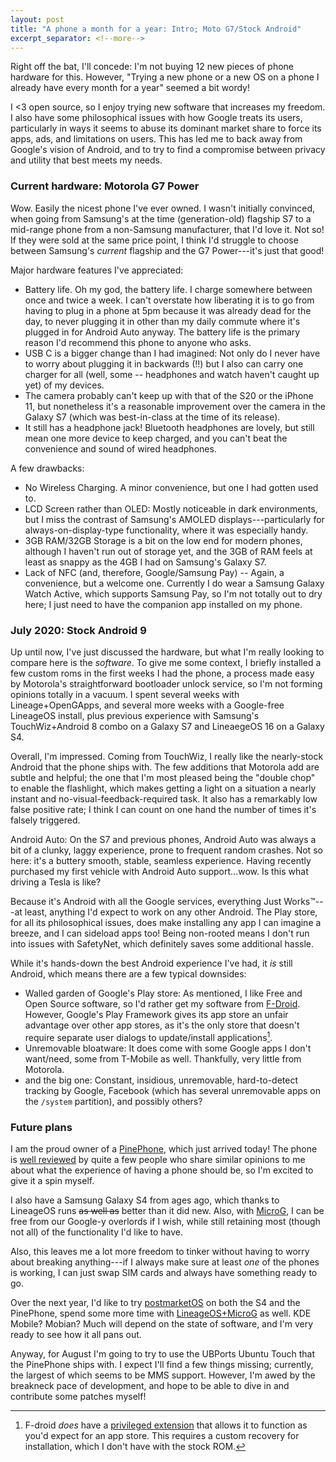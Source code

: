 ```yaml
---
layout: post
title: "A phone a month for a year: Intro; Moto G7/Stock Android"
excerpt_separator: <!--more-->
---
```


Right off the bat, I'll concede: I'm not buying 12 new pieces of phone
hardware for this. However, "Trying a new phone or a new OS on a phone I already
have every month for a year" seemed a bit wordy!

I &lt;3 open source, so I enjoy trying new software that increases my freedom.
I also have some philosophical issues with how Google treats its users,
particularly in ways it seems to abuse its dominant market share to force its
apps, ads, and limitations on users. This has led me to back away from
Google's vision of Android, and to try to find a compromise between privacy
and utility that best meets my needs.

<!--more-->

### Current hardware: Motorola G7 Power
Wow. Easily the nicest phone I've ever owned. I wasn't initially convinced, when
going from Samsung's at the time (generation-old) flagship S7 to a mid-range
phone from a non-Samsung manufacturer, that I'd love it. Not so! If they were
sold at the same price point, I think I'd struggle to choose between Samsung's
_current_ flagship and the G7 Power---it's just that good!

Major hardware features I've appreciated:
 * Battery life. Oh my god, the battery life. I charge somewhere between once
   and twice a week. I can't overstate how liberating it is to go from having
   to plug in a phone at 5pm because it was already dead for the day, to
   never plugging it in other than my daily commute where it's plugged in for
   Android Auto anyway. The battery life is the primary reason I'd recommend
   this phone to anyone who asks.
 * USB C is a bigger change than I had imagined: Not only do I never have to
   worry about plugging it in backwards (!!) but I also can carry one charger
   for all (well, some -- headphones and watch haven't caught up yet) of my
   devices.
 * The camera probably can't keep up with that of the S20 or the iPhone 11,
   but nonetheless it's a reasonable improvement over the camera in the
   Galaxy S7 (which was best-in-class at the time of its release).
 * It still has a headphone jack! Bluetooth headphones are lovely, but still
   mean one more device to keep charged, and you can't beat the convenience
   and sound of wired headphones.

A few drawbacks:
 * No Wireless Charging. A minor convenience, but one I had gotten used to.
 * LCD Screen rather than OLED: Mostly noticeable in dark environments, but
   I miss the contrast of Samsung's AMOLED displays---particularly for
   always-on-display-type functionality, where it was especially handy.
 * 3GB RAM/32GB Storage is a bit on the low end for modern phones, although
   I haven't run out of storage yet, and the 3GB of RAM feels at least as snappy
   as the 4GB I had on Samsung's Galaxy S7.
 * Lack of NFC (and, therefore, Google/Samsung Pay) -- Again, a convenience, but
   a welcome one. Currently I do wear a Samsung Galaxy Watch Active, which
   supports Samsung Pay, so I'm not totally out to dry here; I just need to have
   the companion app installed on my phone.


### July 2020: Stock Android 9
Up until now, I've just discussed the hardware, but what I'm really looking to
compare here is the _software_. To give me some context, I briefly installed a
few custom roms in the first weeks I had the phone, a process made easy by
Motorola's straightforward bootloader unlock service, so I'm not forming
opinions totally in a vacuum. I spent several weeks with Lineage+OpenGApps, and
several more weeks with a Google-free LineageOS install, plus previous
experience with Samsung's TouchWiz+Android 8 combo on a Galaxy S7 and LineaegeOS
16 on a Galaxy S4.

Overall, I'm impressed. Coming from TouchWiz, I really like the nearly-stock
Android that the phone ships with. The few additions that Motorola add are
subtle and helpful; the one that I'm most pleased being the "double chop" to
enable the flashlight, which makes getting a light on a situation a nearly
instant and no-visual-feedback-required task. It also has a remarkably low false
positive rate; I think I can count on one hand the number of times it's falsely
triggered.

Android Auto: On the S7 and previous phones, Android Auto was always a bit of a
clunky, laggy experience, prone to frequent random crashes. Not so here: it's a
buttery smooth, stable, seamless experience. Having recently purchased my first
vehicle with Android Auto support...wow. Is this what driving a Tesla is like?

Because it's Android with all the Google services, everything Just
Works&trade;---at least, anything I'd expect to work on any other Android.
The Play store, for all its philosophical issues, does make installing any
app I can imagine a breeze, and I can sideload apps too! Being non-rooted
means I don't run into issues with SafetyNet, which definitely saves some
additional hassle.

While it's hands-down the best Android experience I've had, it _is_ still
Android, which means there are a few typical downsides:

 * Walled garden of Google's Play store: As mentioned, I like Free and Open
   Source software, so I'd rather get my software from [F-Droid](f-droid.org).
   However, Google's Play Framework gives its app store an unfair advantage over
   other app stores, as it's the only store that doesn't require separate
   user dialogs to update/install applications[^f-droid-root].
 * Unremovable bloatware: It does come with some Google apps I don't
   want/need, some from T-Mobile as well. Thankfully, very little from
   Motorola.
 * and the big one: Constant, insidious, unremovable, hard-to-detect tracking
   by Google, Facebook (which has several unremovable apps on the `/system`
   partition), and possibly others?

[^f-droid-root]: F-droid _does_ have a
    [privileged extension](https://f-droid.org/en/packages/org.fdroid.fdroid.privileged.ota/)
    that allows it to function as you'd expect for an app store. This requires a
    custom recovery for installation, which I don't have with the stock ROM.


### Future plans

I am the proud owner of a [PinePhone](https://www.pine64.org/pinephone/), which
just arrived today! The phone is
[well reviewed](https://drewdevault.com/2019/12/18/PinePhone-review.html) by
quite a few people who share similar opinions to me about what the experience
of having a phone should be, so I'm excited to give it a spin myself.

I also have a Samsung Galaxy S4 from ages ago, which thanks to LineageOS runs
~~as well as~~ better than it did new. Also, with [MicroG](https://microg.org/),
I can be free from our Google-y overlords if I wish, while still retaining most
(though not all) of the functionality I'd like to have.

Also, this leaves me a lot more freedom to tinker without having to worry about
breaking anything---if I always make sure at least _one_ of the phones is
working, I can just swap SIM cards and always have something ready to go.

Over the next year, I'd like to try [postmarketOS](https://postmarketos.org/)
on both the S4 and the PinePhone, spend some more time with
[LineageOS+MicroG](https://lineage.microg.org/) as well. KDE Mobile? Mobian?
Much will depend on the state of software, and I'm very ready to see how it all
pans out.

Anyway, for August I'm going to try to use the UBPorts Ubuntu Touch that the
PinePhone ships with. I expect I'll find a few things missing;
currently, the largest of which seems to be MMS support. However, I'm awed by
the breakneck pace of development, and hope to be able to dive in and contribute
some patches myself!
